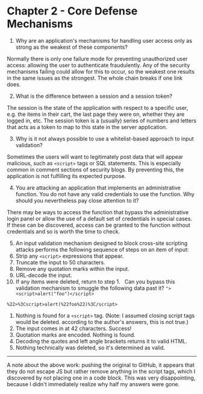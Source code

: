# Chapter 2 - Core Defense Mechanisms

1. Why are an application's mechanisms for handling user access only as strong as the weakest of
these components?

Normally there is only one failure mode for preventing unauthorized user access: allowing
the user to authenticate fraudulently. Any of the security mechanisms failing could allow for this
to occur, so the weakest one results in the same issues as the strongest. The whole chain breaks
if one link does.

2. What is the difference between a session and a session token?

The session is the state of the application with respect to a specific user, e.g. the items in
their cart, the last page they were on, whether they are logged in, etc. The session token is
a (usually) series of numbers and letters that acts as a token to map to this state in the
server application.

3. Why is it not always possible to use a whitelist-based approach to input validation?

Sometimes the users will want to legitimately post data that will appear malicious, such as
`<script>` tags or SQL statements. This is especially common in comment sections of security blogs.
By preventing this, the application is not fulfilling its expected purpose.

4. You are attacking an application that implements an administrative function. You do not have any
valid credentials to use the function. Why should you nevertheless pay close attention to it?

There may be ways to access the function that bypass the administrative login panel or allow the use
of a default set of credentials in special cases. If these can be discovered, access can be granted
to the function without credentials and so is worth the time to check.

5. An input validation mechanism designed to block cross-site scripting attacks performs the
following sequence of steps on an item of input:
  1. Strip any `<script>` expressions that appear.
  2. Truncate the input to 50 characters.
  3. Remove any quotation marks within the input.
  4. URL-decode the input.
  5. If any items were deleted, return to step 1.
 
Can you bypass this validation mechanism to smuggle the following data past it?
`"><script>alert("foo")</script>`

```
%22>%3Cscript>alert(%22foo%22)%3C/script>
```

1. Nothing is found for a `<script>` tag. (Note: I assumed closing script tags would be deleted.
  according to the author's answers, this is not true.)
2. The input comes in at 42 characters. Success!
3. Quotation marks are encoded. Nothing is found.
4. Decoding the quotes and left angle brackets returns it to valid HTML.
5. Nothing technically was deleted, so it's determined as valid.

---
A note about the above work: pushing the original to GitHub, it appears that they do not escape JS but rather remove anything in the script tags, which I discovered by not placing one in a code block. This was very disappointing, because I didn't immediately realize why half my answers were gone.
